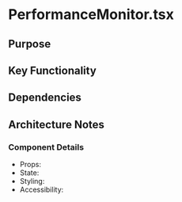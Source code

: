 # PerformanceMonitor.tsx

## Purpose

## Key Functionality

## Dependencies

## Architecture Notes

### Component Details
- Props: 
- State: 
- Styling: 
- Accessibility: 
